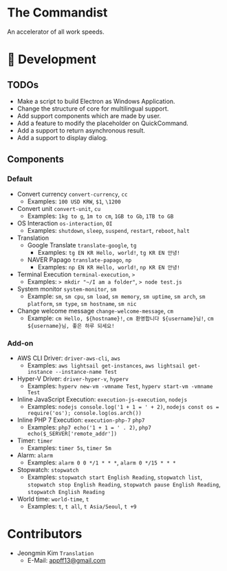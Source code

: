 # The Commandist
An accelerator of all work speeds.

# 🔧 Development
## TODOs
- Make a script to build Electron as Windows Application.
- Change the structure of core for multilingual support.
- Add support components which are made by user.
- Add a feature to modify the placeholder on QuickCommand.
- Add a support to return asynchronous result.
- Add a support to display dialog.

## Components
### Default
- Convert currency `convert-currency`, `cc`
    - Examples: `100 USD KRW`, `$1`, `\1200`
- Convert unit `convert-unit`, `cu`
    - Examples: `1kg to g`, `1m to cm`, `1GB to Gb`, `1TB to GB`
- OS Interaction `os-interaction`, `OI`
    - Examples: `shutdown`, `sleep`, `suspend`, `restart`, `reboot`, `halt`
- Translation
    - Google Translate `translate-google`, `tg`
        - Examples: `tg EN KR Hello, world!`, `tg KR EN 안녕!`
    - NAVER Papago `translate-papago`, `np`
        - Examples: `np EN KR Hello, world!`, `np KR EN 안녕!`
- Terminal Execution `terminal-execution`, `>`
    - Examples: `> mkdir "~/I am a folder"`, `> node test.js`
- System monitor `system-monitor`, `sm`
    - Example: `sm`, `sm cpu`, `sm load`, `sm memory`, `sm uptime`, `sm arch`, `sm platform`, `sm type`, `sm hostname`, `sm nic`
- Change welcome message `change-welcome-message`, `cm`
    - Example: `cm Hello, ${hostname}!`, `cm 환영합니다 ${username}님!`, `cm ${username}님, 좋은 하루 되세요!`

### Add-on
- AWS CLI Driver: `driver-aws-cli`, `aws`
    - Examples: `aws lightsail get-instances`, `aws lightsail get-instance --instance-name Test`
- Hyper-V Driver: `driver-hyper-v`, `hyperv`
    - Examples: `hyperv new-vm -vmname Test`, `hyperv start-vm -vmname Test`
- Inline JavaScript Execution: `execution-js-execution`, `nodejs`
    - Examples: `nodejs console.log('1 + 1 = ' + 2)`, `nodejs const os = require('os'); console.log(os.arch())`
- Inline PHP 7 Execution: `execution-php-7` `php7`
    - Examples: `php7 echo('1 + 1 = ' . 2)`, `php7 echo($_SERVER['remote_addr'])`
- Timer: `timer`
    - Examples: `timer 5s`, `timer 5m`
- Alarm: `alarm`
    - Examples: `alarm 0 0 */1 * * *`, `alarm 0 */15 * * *`
- Stopwatch: `stopwatch`
    - Examples: `stopwatch start English Reading`, `stopwatch list`, `stopwatch stop English Reading`, `stopwatch pause English Reading`, `stopwatch English Reading`
- World time: `world-time`, `t`
    - Examples: `t`, `t all`, `t Asia/Seoul`, `t +9`

# Contributors
- Jeongmin Kim `Translation`
    - E-Mail: [appff13@gmail.com](mailto:appff13@gmail.com)